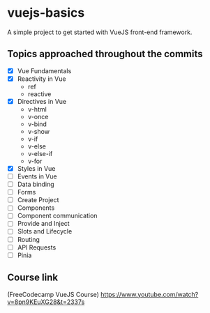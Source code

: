 # vuejs-basics
A simple project to get started with VueJS front-end framework.

## Topics approached throughout the commits
- [x] Vue Fundamentals
- [x] Reactivity in Vue
    - ref
    - reactive
- [x] Directives in Vue
    - v-html
    - v-once
    - v-bind
    - v-show
    - v-if
    - v-else
    - v-else-if
    - v-for
- [x] Styles in Vue
- [ ] Events in Vue
- [ ] Data binding
- [ ] Forms
- [ ] Create Project
- [ ] Components
- [ ] Component communication
- [ ] Provide and Inject
- [ ] Slots and Lifecycle
- [ ] Routing
- [ ] API Requests
- [ ] Pinia

## Course link
(FreeCodecamp VueJS Course) https://www.youtube.com/watch?v=8pn9KEuXG28&t=2337s
